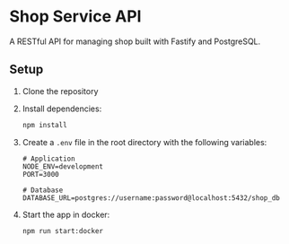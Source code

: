 # Shop Service API

A RESTful API for managing shop built with Fastify and PostgreSQL.

## Setup

1. Clone the repository
2. Install dependencies:

   ```bash
   npm install
   ```

3. Create a `.env` file in the root directory with the following variables:

   ```
   # Application
   NODE_ENV=development
   PORT=3000

   # Database
   DATABASE_URL=postgres://username:password@localhost:5432/shop_db
   ```

4. Start the app in docker:
   ```bash
   npm run start:docker
   ```
